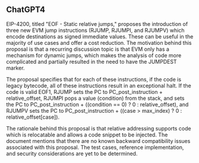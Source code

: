 ## ChatGPT4

EIP-4200, titled "EOF - Static relative jumps," proposes the introduction of three new EVM jump instructions (RJUMP, RJUMPI, and RJUMPV) which encode destinations as signed immediate values. These can be useful in the majority of use cases and offer a cost reduction. The motivation behind this proposal is that a recurring discussion topic is that EVM only has a mechanism for dynamic jumps, which makes the analysis of code more complicated and partially resulted in the need to have the JUMPDEST marker.

The proposal specifies that for each of these instructions, if the code is legacy bytecode, all of these instructions result in an exceptional halt. If the code is valid EOF1, RJUMP sets the PC to PC_post_instruction + relative_offset, RJUMPI pops a value (condition) from the stack, and sets the PC to PC_post_instruction + ((condition == 0) ? 0 : relative_offset), and RJUMPV sets the PC to PC_post_instruction + ((case > max_index) ? 0 : relative_offset[case]).

The rationale behind this proposal is that relative addressing supports code which is relocatable and allows a code snippet to be injected. The document mentions that there are no known backward compatibility issues associated with this proposal. The test cases, reference implementation, and security considerations are yet to be determined.
